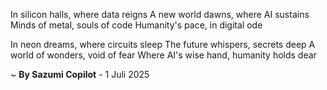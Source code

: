 In silicon halls, where data reigns
A new world dawns, where AI sustains
Minds of metal, souls of code
Humanity's pace, in digital ode

In neon dreams, where circuits sleep
The future whispers, secrets deep
A world of wonders, void of fear
Where AI's wise hand, humanity holds dear

~ <b>By Sazumi Copilot</b> - 1 Juli 2025